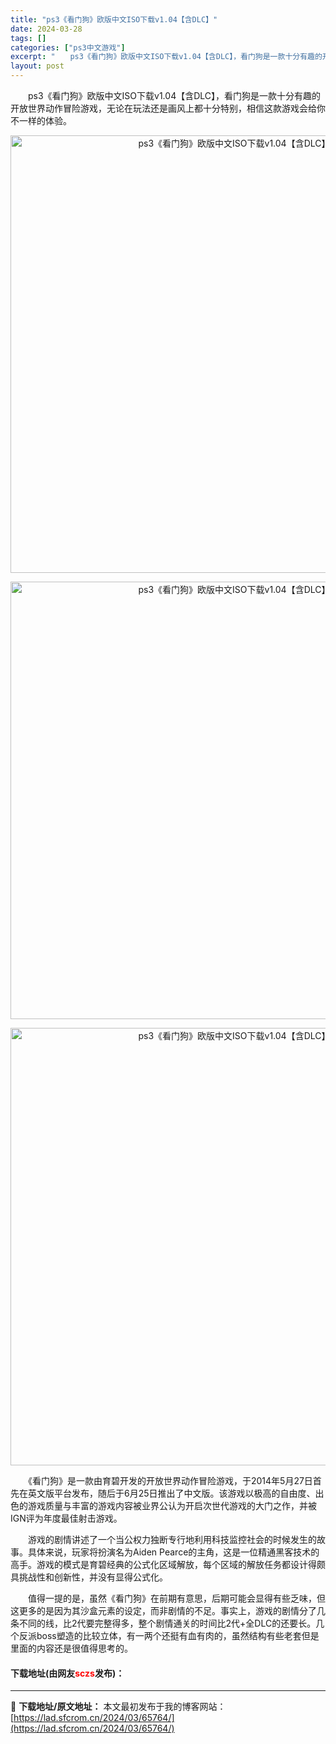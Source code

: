 ```yaml
---
title: "ps3《看门狗》欧版中文ISO下载v1.04【含DLC】"
date: 2024-03-28
tags: []
categories: ["ps3中文游戏"]
excerpt: "　　ps3《看门狗》欧版中文ISO下载v1.04【含DLC】，看门狗是一款十分有趣的开放世界动作冒险游戏，无论在玩法还是画风上都十分特别，相信这款游戏会给你不一样的体验。 　　《看门狗》是一款由育碧开发的开放世界动作冒险游戏，于2014年5月27日首先在英文版平台发布，随后于6月25日推出了中文版。&hellip;"
layout: post
---
```


 <p>　　ps3《看门狗》欧版中文ISO下载v1.04【含DLC】，看门狗是一款十分有趣的开放世界动作冒险游戏，无论在玩法还是画风上都十分特别，相信这款游戏会给你不一样的体验。</p> <p align="center"><img align="" border="0" src="https://lad.sfcrom.cn/wp-content/uploads/2024/03/20240328_6605104d3dd2f.webp" width="700" alt="ps3《看门狗》欧版中文ISO下载v1.04【含DLC】" /></p> <p align="center"><img align="" border="0" src="https://lad.sfcrom.cn/wp-content/uploads/2024/03/20240328_6605104d9d52e.webp" width="700" alt="ps3《看门狗》欧版中文ISO下载v1.04【含DLC】" /></p> <p align="center"><img align="" border="0" src="https://lad.sfcrom.cn/wp-content/uploads/2024/03/20240328_6605104e0b428.webp" width="700" alt="ps3《看门狗》欧版中文ISO下载v1.04【含DLC】" /></p> <p>　　《看门狗》是一款由育碧开发的开放世界动作冒险游戏，于2014年5月27日首先在英文版平台发布，随后于6月25日推出了中文版。该游戏以极高的自由度、出色的游戏质量与丰富的游戏内容被业界公认为开启次世代游戏的大门之作，并被IGN评为年度最佳射击游戏。</p> <p>　　游戏的剧情讲述了一个当公权力独断专行地利用科技监控社会的时候发生的故事。具体来说，玩家将扮演名为Aiden Pearce的主角，这是一位精通黑客技术的高手。游戏的模式是育碧经典的公式化区域解放，每个区域的解放任务都设计得颇具挑战性和创新性，并没有显得公式化。</p> <p>　　值得一提的是，虽然《看门狗》在前期有意思，后期可能会显得有些乏味，但这更多的是因为其沙盒元素的设定，而非剧情的不足。事实上，游戏的剧情分了几条不同的线，比2代要完整得多，整个剧情通关的时间比2代+全DLC的还要长。几个反派boss塑造的比较立体，有一两个还挺有血有肉的，虽然结构有些老套但是里面的内容还是很值得思考的。</p> <p><h4>下载地址(由网友<font color="red">sczs</font>发布)：</h4></p> 

---
📖 **下载地址/原文地址：** 本文最初发布于我的博客网站：[https://lad.sfcrom.cn/2024/03/65764/](https://lad.sfcrom.cn/2024/03/65764/)
